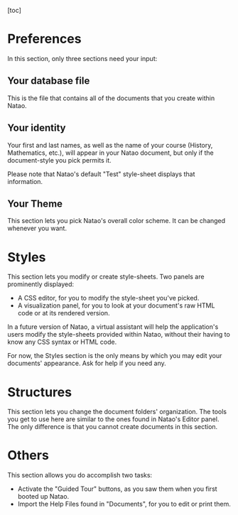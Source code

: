 [toc]

# Preferences

In this section, only three sections need your input:

## Your database file

This is the file that contains all of the documents that you create within Natao.

## Your identity

Your first and last names, as well as the name of your course (History, Mathematics, etc.), will appear in your Natao document, but only if the document-style you pick permits it.

Please note that Natao's default "Test" style-sheet displays that information.

## Your Theme

This section lets you pick Natao's overall color scheme. It can be changed whenever you want.

# Styles

This section lets you modify or create style-sheets.
Two panels are prominently displayed:

* A CSS editor, for you to modify the style-sheet you've picked.
* A visualization panel, for you to look at your document's raw HTML code or at its rendered version.

In a future version of Natao, a virtual assistant will help the application's users modify the style-sheets provided within Natao, without their having to know any CSS syntax or HTML code.

For now, the Styles section is the only means by which you may edit your documents' appearance.
Ask for help if you need any.

# Structures

This section lets you change the document folders' organization. The tools you get to use here are similar to the ones found in Natao's Editor panel. The only difference is that you cannot create documents in this section.

# Others

This section allows you do accomplish two tasks:

- Activate the "Guided Tour" buttons, as you saw them when you first booted up Natao. 
- Import the Help Files found in "Documents", for you to edit or print them.
